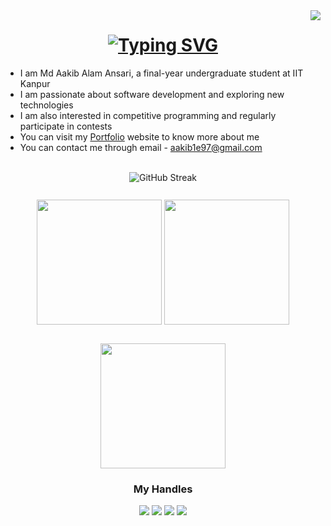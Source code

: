 <img align="right" src="https://visitor-badge.laobi.icu/badge?page_id=AakibAlam.AakibAlam" />

<h1 align="center">
    <a href="https://git.io/typing-svg"><img src="https://readme-typing-svg.demolab.com?font=Fira+Code&size=30&pause=1000&center=true&random=false&width=800&lines=Hello+there%2C+fellow+developers!+%F0%9F%91%8B;Welcome+to+my+GitHub+space" alt="Typing SVG" /></a>
</h1>

<ul>
    <li>I am Md Aakib Alam Ansari, a final-year undergraduate student at IIT Kanpur</li>
    <li>I am passionate about software development and exploring new technologies</li>
    <li>I am also interested in competitive programming and regularly participate in contests</li>
    <li>You can visit my <a href="https://aa0808.netlify.app/">Portfolio</a> website to know more about me</li>
    <li>You can contact me through email - <a href="mailto:aakib1e97@gmail.com">aakib1e97@gmail.com</a></li>
</ul>

<br/>

<div align="center">
    <picture>
        <source
            srcset="https://streak-stats.demolab.com?user=AakibAlam&theme=dark&hide_border=true" media="(prefers-color-scheme: dark)" />
        <source
            srcset="https://streak-stats.demolab.com?user=AakibAlam&hide_border=true" media="(prefers-color-scheme: light), (prefers-color-scheme: no-preference)" />
        <img src="https://streak-stats.demolab.com?user=AakibAlam&hide_border=true" alt="GitHub Streak" />
    </picture>
</div>
<br/>
<div align="center" style="margin: 10;">
    <picture>
        <source
            srcset="https://github-readme-stats.vercel.app/api?username=AakibAlam&show_icons=true&theme=dark&hide_border=true" media="(prefers-color-scheme: dark)" />
        <source
            srcset="https://github-readme-stats.vercel.app/api?username=AakibAlam&show_icons=true&hide_border=true" media="(prefers-color-scheme: light), (prefers-color-scheme: no-preference)" />
        <img src="https://github-readme-stats.vercel.app/api?username=AakibAlam&show_icons=true&hide_border=true" height="200" />
    </picture>
    <picture>
        <source
            srcset="https://github-readme-stats.vercel.app/api/top-langs/?username=AakibAlam&exclude_repo=movie-recommender-system,codeforces-submission-scraping&layout=compact&theme=dark&hide_border=true&langs_count=8" media="(prefers-color-scheme: dark)" />
        <source
            srcset="https://github-readme-stats.vercel.app/api/top-langs/?username=AakibAlam&exclude_repo=movie-recommender-system,codeforces-submission-scraping&layout=compact&hide_border=true&langs_count=8" media="(prefers-color-scheme: light), (prefers-color-scheme: no-preference)" />
        <img src="https://github-readme-stats.vercel.app/api?username=AakibAlam&exclude_repo=movie-recommender-system,codeforces-submission-scraping&show_icons=true&&hide_border=true&langs_count=8" height="200" />
    </picture>
</div>
<br/>
<div align="center">
    <picture>
        <source
            srcset="https://github-readme-stats.vercel.app/api/wakatime?username=sultan__&layout=compact&theme=dark&hide_border=true" media="(prefers-color-scheme: dark)" />
        <source
            srcset="https://github-readme-stats.vercel.app/api/wakatime?username=sultan__&layout=compact&hide_border=true" media="(prefers-color-scheme: light), (prefers-color-scheme: no-preference)" />
        <img src="https://github-readme-stats.vercel.app/api/wakatime?username=sultan__&layout=compact&hide_border=true" height="200" />
    </picture>
</div>

<div align="center">
    <h3> My Handles </h3>
    <a href="https://www.linkedin.com/in/aakib-alam/"><img src="https://img.shields.io/badge/LinkedIn-0077B5?style=for-the-badge&logo=linkedin&logoColor=white" /></a>
    <a href="https://twitter.com/aakib_alam20/"><img src="https://img.shields.io/badge/Twitter-1DA1F2?style=for-the-badge&logo=twitter&logoColor=white" /></a>
    <a href="https://codeforces.com/profile/sultan__"><img src="https://img.shields.io/badge/Codeforces-445f9d?style=for-the-badge&logo=Codeforces&logoColor=white" /></a>
    <a href="https://www.codechef.com/users/temp0rary"><img src="https://img.shields.io/badge/-CodeChef-5B4638?style=for-the-badge&logo=CodeChef&logoColor=white" /></a>
</div>


